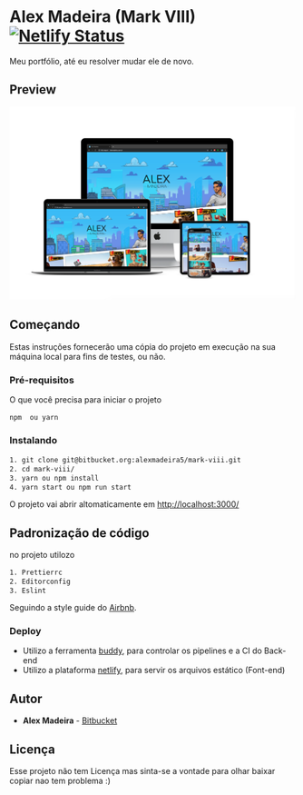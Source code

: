 # Alex Madeira (Mark VIII) [![Netlify Status](https://api.netlify.com/api/v1/badges/3bb6b666-b12f-40f7-8836-17c52644ae2b/deploy-status)](https://app.netlify.com/sites/upbeat-lichterman-44a778/deploys)

Meu portfólio, até eu resolver mudar ele de novo.

## Preview

[![Portfólio Alex Madeira](public/preview.png)](https://www.alexmadeira.com.br)

## Começando

Estas instruções fornecerão uma cópia do projeto em execução na sua máquina local para fins de testes, ou não.

### Pré-requisitos

O que você precisa para iniciar o projeto

```
npm  ou yarn
```

### Instalando

```
1. git clone git@bitbucket.org:alexmadeira5/mark-viii.git
2. cd mark-viii/
3. yarn ou npm install
4. yarn start ou npm run start
```

O projeto vai abrir altomaticamente em [http://localhost:3000/](http://localhost:3000/ 'http://localhost:3000/')

## Padronização de código

no projeto utilozo

```
1. Prettierrc
2. Editorconfig
3. Eslint
```

Seguindo a style guide do [Airbnb](https://github.com/airbnb/javascript 'Airbnb').

### Deploy

- Utilizo a ferramenta [buddy](https://buddy.works/ 'buddy'), para controlar os pipelines e a CI do Back-end
- Utilizo a plataforma [netlify]("https://www.netlify.com/"), para servir os arquivos estático (Font-end)

## Autor

- **Alex Madeira** - [Bitbucket](https://bitbucket.org/alexmadeira5/)

## Licença

Esse projeto não tem Licença mas sinta-se a vontade para olhar baixar copiar nao tem problema :)
